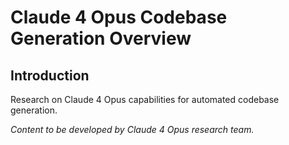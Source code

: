 # Claude 4 Opus Codebase Generation Overview

## Introduction
Research on Claude 4 Opus capabilities for automated codebase generation.

*Content to be developed by Claude 4 Opus research team.*
